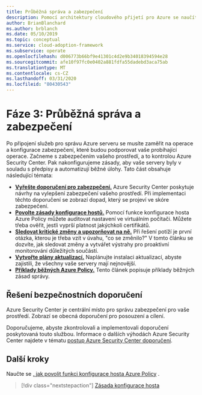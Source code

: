 ```yaml
---
title: Průběžná správa a zabezpečení
description: Pomocí architektury cloudového přijetí pro Azure se naučíte soustředit se na operace a konfigurace zabezpečení, které budou podporovat vaše probíhající operace.
author: BrianBlanchard
ms.author: brblanch
ms.date: 05/10/2019
ms.topic: conceptual
ms.service: cloud-adoption-framework
ms.subservice: operate
ms.openlocfilehash: d006773b66bf9e41301c4d2e9b34018394594e28
ms.sourcegitcommit: afe10f97fc0e0402a881fdfa55dadebd3aca75ab
ms.translationtype: MT
ms.contentlocale: cs-CZ
ms.lasthandoff: 03/31/2020
ms.locfileid: "80430543"
---
```

# <a name="phase-3-ongoing-management-and-security"></a>Fáze 3: Průběžná správa a zabezpečení

Po připojení služeb pro správu Azure serveru se musíte zaměřit na operace a konfigurace zabezpečení, které budou podporovat vaše probíhající operace. Začneme s zabezpečením vašeho prostředí, a to kontrolou Azure Security Center. Pak nakonfigurujeme zásady, aby vaše servery byly v souladu s předpisy a automatizují běžné úlohy. Tato část obsahuje následující témata:

- **[Vyřešte doporučení pro zabezpečení.](#address-security-recommendations)** Azure Security Center poskytuje návrhy na vylepšení zabezpečení vašeho prostředí. Při implementaci těchto doporučení se zobrazí dopad, který se projeví ve skóre zabezpečení.
- **[Povolte zásady konfigurace hostů.](./guest-configuration-policy.md)** Pomocí funkce konfigurace hosta Azure Policy můžete auditovat nastavení ve virtuálním počítači. Můžete třeba ověřit, jestli vyprší platnost jakýchkoli certifikátů.
- **[Sledovat kritické změny a upozorňovat na ně.](./enable-tracking-alerting.md)** Při řešení potíží je první otázka, kterou je třeba vzít v úvahu, "co se změnilo?" V tomto článku se dozvíte, jak sledovat změny a vytvářet výstrahy pro proaktivní monitorování důležitých součástí.
- **[Vytvořte plány aktualizací.](./update-schedules.md)** Naplánujte instalaci aktualizací, abyste zajistili, že všechny vaše servery mají nejnovější.
- **[Příklady běžných Azure Policy.](./common-policies.md)** Tento článek popisuje příklady běžných zásad správy.

## <a name="address-security-recommendations"></a>Řešení bezpečnostních doporučení

Azure Security Center je centrální místo pro správu zabezpečení pro vaše prostředí. Zobrazí se obecná doporučení pro posouzení a cílení.

Doporučujeme, abyste zkontrolovali a implementovali doporučení poskytovaná touto službou. Informace o dalších výhodách Azure Security Center najdete v tématu [postup Azure Security Center doporučení](https://docs.microsoft.com/azure/migrate/migrate-best-practices-security-management#best-practice-follow-azure-security-center-recommendations).

## <a name="next-steps"></a>Další kroky

Naučte se [, jak povolit funkci konfigurace hosta Azure Policy](./guest-configuration-policy.md) .

> [!div class="nextstepaction"]
> [Zásada konfigurace hosta](./guest-configuration-policy.md)
